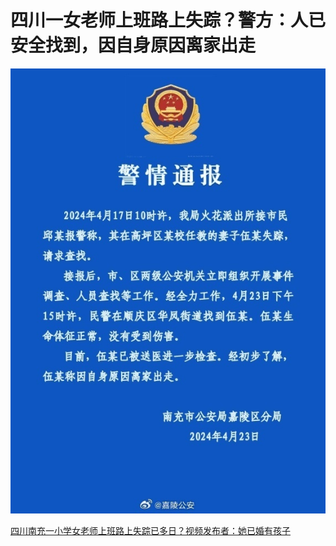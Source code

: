 # 四川一女老师上班路上失踪？警方：人已安全找到，因自身原因离家出走

![f2eb1a388d3bf1c78cc4ae1d8f6fe0cd.jpg](https://raw.githubusercontent.com/qqhsx/qqnews_image/main/2024/04/23/四川一女老师上班路上失踪？警方：人已安全找到，因自身原因离家出走/f2eb1a388d3bf1c78cc4ae1d8f6fe0cd.jpg)

[四川南充一小学女老师上班路上失踪已多日？视频发布者：她已婚有孩子](https://news.qq.com/rain/a/20240422A034KX00)

